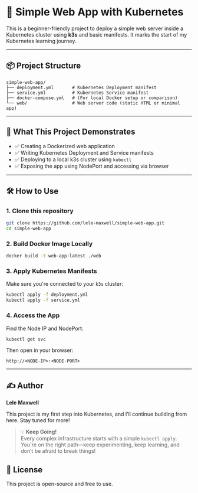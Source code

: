 # 🚀 Simple Web App with Kubernetes

This is a beginner-friendly project to deploy a simple web server inside a Kubernetes cluster using **k3s** and basic manifests. It marks the start of my Kubernetes learning journey.

---

## 📦 Project Structure

```
simple-web-app/
├── deployment.yml       # Kubernetes Deployment manifest
├── service.yml          # Kubernetes Service manifest
├── docker-compose.yml   # (For local Docker setup or comparison)
└── web/                 # Web server code (static HTML or minimal app)
```

---

## 🧠 What This Project Demonstrates

- ✅ Creating a Dockerized web application
- ✅ Writing Kubernetes Deployment and Service manifests
- ✅ Deploying to a local k3s cluster using `kubectl`
- ✅ Exposing the app using NodePort and accessing via browser

---

## 🛠 How to Use

### 1. Clone this repository

```bash
git clone https://github.com/lele-maxwell/simple-web-app.git
cd simple-web-app
```

### 2. Build Docker Image Locally


```bash
docker build -t web-app:latest ./web

```

### 3. Apply Kubernetes Manifests

Make sure you're connected to your `k3s` cluster:

```bash
kubectl apply -f deployment.yml
kubectl apply -f service.yml
```

### 4. Access the App

Find the Node IP and NodePort:

```bash
kubectl get svc
```

Then open in your browser:

```
http://<NODE-IP>:<NODE-PORT>
```

---

## ✍️ Author

**Lele Maxwell**

This project is my first step into Kubernetes, and I’ll continue building from here. Stay tuned for more!

> 💡 **Keep Going!**  
> Every complex infrastructure starts with a simple `kubectl apply`.  
> You're on the right path—keep experimenting, keep learning, and don’t be afraid to break things!


## 🧊 License

This project is open-source and free to use.
